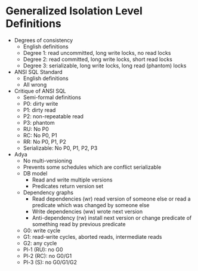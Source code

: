 # Generalized Isolation Level Definitions
- Degrees of consistency
    - English definitions
    - Degree 1: read uncommitted, long write locks, no read locks
    - Degree 2: read committed, long write locks, short read locks
    - Degree 3: serializable, long write locks, long read (phantom) locks
- ANSI SQL Standard
    - English definitions
    - All wrong
- Critique of ANSI SQL
    - Semi-formal definitions
    - P0: dirty write
    - P1: dirty read
    - P2: non-repeatable read
    - P3: phantom
    - RU: No P0
    - RC: No P0, P1
    - RR: No P0, P1, P2
    - Serializable: No P0, P1, P2, P3
- Adya
    - No multi-versioning
    - Prevents some schedules which are conflict serializable
    - DB model
        - Read and write multiple versions
        - Predicates return version set
    - Dependency graphs
        - Read dependencies (wr) read version of someone else or read a
          predicate which was changed by someone else
        - Write dependencies (ww) wrote next version
        - Anti-dependency (rw) install next version or change predicate of
          something read by previous predicate
    - G0: write cycle
    - G1: read-write cycles, aborted reads, intermediate reads
    - G2: any cycle
    - Pl-1 (RU): no G0
    - Pl-2 (RC): no G0/G1
    - Pl-3 (S): no G0/G1/G2
